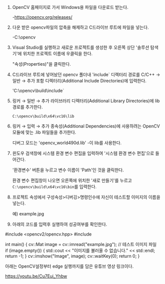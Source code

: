 1. OpenCV 홈페이지로 가서 Windows용 파일을 다운로드 받는다.

   -https://opencv.org/releases/

2. 다운 받은 opencv파일의 압축을 해제하고 C드라이브 루트에 파일을 넣는다.

   -C:\opencv


3. Visual Studio를 실행하고 새로운 프로젝트를 생성한 후 오른쪽 상단 '솔루션 탐색기'에 위치한 프로젝트 이름에 우클릭을 한다.

   "속성(Properties)"을 클릭한다.


4. C드라이브 루트에 넣어놨던 opencv 폴더내  'include` 디렉터리 경로를 C/C++ → 일반 → 추가 포함 디렉터리(Additional Include Directories)에 입력한다.

   'C:\opencv\build\include`


5. 링커 → 일반 → 추가 라이브러리 디렉터리(Additional Library Directories)에 lib 경로를 추가한다.

   `C:\opencv\build\x64\vc16\lib`


6. 링커 → 입력 → 추가 종속성(Additional Dependencies)에 사용하려는 OpenCV 모듈에 맞는 .lib 파일들을 추가한다.

   디버그 모드는 'opencv_world490d.lib' -이 lib를 사용한다.


7. 윈도우 검색창에 시스템 환경 변수 편집을 입력하여 '시스템 환경 변수 편집'으로 들어간다.

   '환경변수' 버튼을 누르고 변수 이름이 'Path'인 것을 클릭한다.

   환경 변수 편집창이 나오면 오른쪽에 위치한 '새로 만들기'를 누르고 `C:\opencv\build\x64\vc16\bin`를 입력한다.


8. 프로젝트 속성에서 구성속성>디버깅>명령인수에 자신이 테스트할 이미지의 이름을 넣는다.

   예) example.jpg


9. 아래의 코드를 입력후 실행하여 성공여부를 확인한다.


#include <opencv2/opencv.hpp>
#include <iostream>

int main() {
    cv::Mat image = cv::imread("example.jpg"); // 테스트 이미지 파일
    if (image.empty()) {
        std::cout << "이미지를 불러올 수 없습니다." << std::endl;
        return -1;
    }
    cv::imshow("Image", image);
    cv::waitKey(0);
    return 0;
}



아래는 OpenCV설정부터 edge 실행까지를 담은 유튜브 영상 링크이다.

https://youtu.be/Cu7Eui_Yhbw







